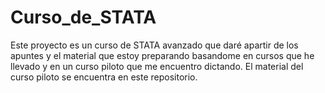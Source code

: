 # Curso_de_STATA
Este proyecto es un curso de STATA avanzado que daré apartir de los apuntes y el material que estoy preparando basandome en cursos que he llevado y en un curso piloto que me encuentro dictando. El material del curso piloto se encuentra en este repositorio.
